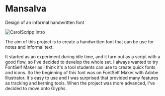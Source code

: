 # Mansalva
Design of an informal handwritten font 

![CarolScripp Intro](https://raw.githubusercontent.com/carolinashort/mansalva/master/documentation/imgs/Mansalvasamples2-11.png)

The aim of this project is to create a handwritten font that can be use for notes and informal text. 

It started as an experiment during idle time, and it turn out as a script with a good flow, so I've decided to develop the whole set. I always wanted to try FontSelf Maker as I think it's a tool students can use to create quick fonts and icons. So the beginning of this font was on FontSelf Maker with Adobe Illustrator. It's easy to use and I was surprised that provided many features as tracking and kerning tools. When the project was more advanced, I've decided to move onto Glyphs.


